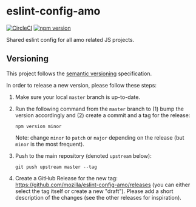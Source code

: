 # eslint-config-amo

[![CircleCI](https://circleci.com/gh/mozilla/eslint-config-amo.svg?style=svg)](https://circleci.com/gh/mozilla/eslint-config-amo) [![npm version](https://badge.fury.io/js/eslint-config-amo.svg)](https://badge.fury.io/js/eslint-config-amo)

Shared eslint config for all amo related JS projects.

## Versioning

This project follows the [semantic versioning](https://semver.org/) specification.

In order to release a new version, please follow these steps:

1. Make sure your local `master` branch is up-to-date.
2. Run the following command from the `master` branch to (1) bump the version accordingly and (2) create a commit and a tag for the release:

   ```
   npm version minor
   ```

   Note: change `minor` to `patch` or `major` depending on the release (but `minor` is the most frequent).

3. Push to the main repository (denoted `upstream` below):

   ```
   git push upstream master --tag
   ```

4. Create a GitHub Release for the new tag: https://github.com/mozilla/eslint-config-amo/releases (you can either select the tag itself or create a new "draft"). Please add a short description of the changes (see the other releases for inspiration).
